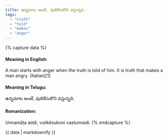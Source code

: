 ```yaml
---
title: ఉన్నమాట అంటే, వులికేసుకొని వస్తున్నది.
tags:
  - "truth"
  - "told"
  - "makes"
  - "anger"
---
```


{% capture data %}
#### Meaning in English:
A man starts with anger when the truth is told of him.
It is truth that makes a man angry. (Italian)[1]

#### Meaning in Telugu:
ఉన్నమాట అంటే, వులికేసుకొని వస్తున్నది.

#### Romanization:
Unnamāṭa aṇṭē, vulikēsukoni vastunnadi.
{% endcapture %}

{{ data | markdownify }}


